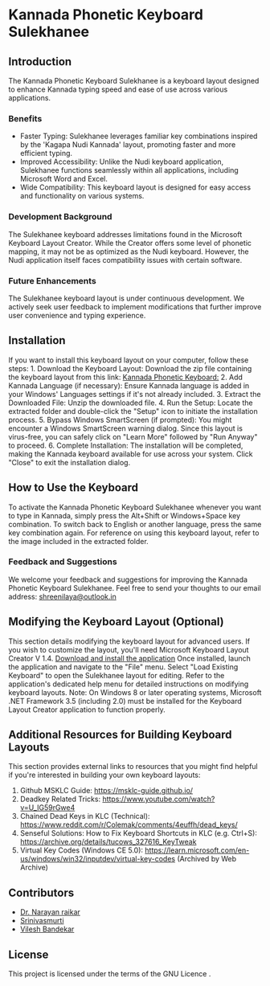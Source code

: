 # Kannada Phonetic Keyboard Sulekhanee

## Introduction
The Kannada Phonetic Keyboard Sulekhanee is a keyboard layout designed to enhance
Kannada typing speed and ease of use across various applications.
### Benefits
* Faster Typing:
Sulekhanee leverages familiar key combinations inspired by the 'Kagapa Nudi Kannada' layout, promoting faster and more efficient typing.
* Improved Accessibility:
Unlike the Nudi keyboard application, Sulekhanee functions seamlessly within all applications, including Microsoft Word and Excel.
* Wide Compatibility:
This keyboard layout is designed for easy access and functionality on various systems.
### Development Background
The Sulekhanee keyboard addresses limitations found in the Microsoft Keyboard Layout Creator.
While the Creator offers some level of phonetic mapping, it may not be as optimized as the Nudi keyboard.
However, the Nudi application itself faces compatibility issues with certain software.
### Future Enhancements
The Sulekhanee keyboard layout is under continuous development. We actively seek user feedback to implement modifications that further improve user convenience and typing experience.
## Installation
If you want to install this keyboard layout on your computer, follow these steps:
1. 
Download the Keyboard Layout: Download the zip file containing the keyboard layout from this link:
[Kannada Phonetic Keyboard:](https://github.com/narayan-b-raikar/Kannada-Phonetic-Keyboard-Sulekhanee/releases/download/V1.0.0/kannadaSulekhanee.V.1.0.Zip)
2. 
Add Kannada Language (if necessary): Ensure Kannada language is added in your Windows' Languages settings if it's not already included.
3. 
Extract the Downloaded File: Unzip the downloaded file.
4. 
Run the Setup: Locate the extracted folder and double-click the "Setup" icon to initiate the installation process.
5. 
Bypass Windows SmartScreen (if prompted): You might encounter a Windows SmartScreen warning dialog. Since this layout is virus-free, you can safely click on "Learn More" followed by "Run Anyway" to proceed.
6. 
Complete Installation: The installation will be completed, making the Kannada keyboard available for use across your system. Click "Close" to exit the installation dialog.
## How to Use the Keyboard
To activate the Kannada Phonetic Keyboard Sulekhanee whenever you want to type in Kannada, simply press the Alt+Shift or Windows+Space key combination. To switch back to English or another language, press the same key combination again.
For reference on using this keyboard layout, refer to the image included in the extracted folder.
### Feedback and Suggestions
We welcome your feedback and suggestions for improving the Kannada Phonetic Keyboard Sulekhanee. 
Feel free to send your thoughts to our email address: [shreenilaya@outlook.in](shreenilaya@outlook.in)
## Modifying the Keyboard Layout (Optional)
This section details modifying the keyboard layout for advanced users. 
If you wish to customize the layout, you'll need Microsoft Keyboard Layout Creator V 1.4.
[Download and install the application](https://www.microsoft.com/en-us/download/details.aspx?id=102134)
Once installed, launch the application and navigate to the "File" menu. Select "Load Existing Keyboard" to open the Sulekhanee layout for editing. Refer to the application's dedicated help menu for detailed instructions on modifying keyboard layouts.
Note: On Windows 8 or later operating systems, Microsoft .NET Framework 3.5 (including 2.0) must be installed for the Keyboard Layout Creator application to function properly.
## Additional Resources for Building Keyboard Layouts
This section provides external links to resources that you might find helpful if you're interested in building your own keyboard layouts:
1. Github MSKLC Guide: https://msklc-guide.github.io/
2. Deadkey Related Tricks: https://www.youtube.com/watch?v=U_IG59rGwe4
3. Chained Dead Keys in KLC (Technical): https://www.reddit.com/r/Colemak/comments/4euffh/dead_keys/
4. Senseful Solutions: How to Fix Keyboard Shortcuts in KLC (e.g. Ctrl+S): https://archive.org/details/tucows_327616_KeyTweak
5. Virtual Key Codes (Windows CE 5.0): https://learn.microsoft.com/en-us/windows/win32/inputdev/virtual-key-codes (Archived by Web Archive)
 ## Contributors

* [Dr. Narayan raikar](narayan-b-raikar)
* [Srinivasmurti](smbgsrini)
* [Vilesh Bandekar](VileshBandekar)
## License

This project is licensed under the terms of the GNU Licence . 
